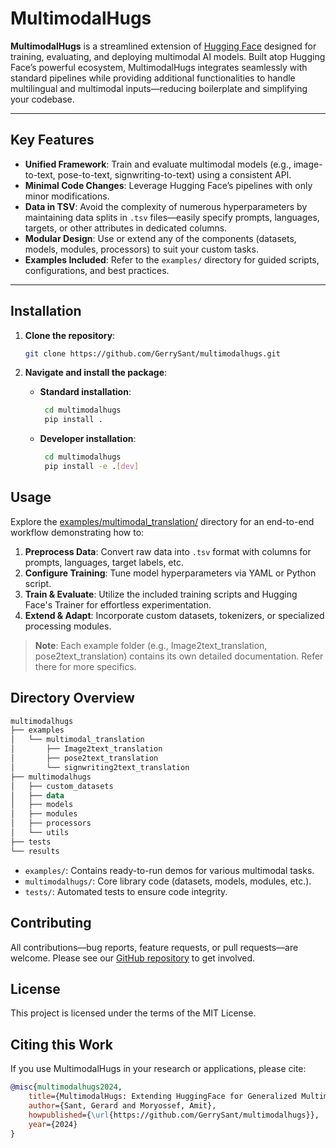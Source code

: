 # MultimodalHugs

**MultimodalHugs** is a streamlined extension of [Hugging Face](https://huggingface.co/) designed for training, evaluating, and deploying multimodal AI models. Built atop Hugging Face’s powerful ecosystem, MultimodalHugs integrates seamlessly with standard pipelines while providing additional functionalities to handle multilingual and multimodal inputs—reducing boilerplate and simplifying your codebase.

---

## Key Features

- **Unified Framework**: Train and evaluate multimodal models (e.g., image-to-text, pose-to-text, signwriting-to-text) using a consistent API.
- **Minimal Code Changes**: Leverage Hugging Face’s pipelines with only minor modifications.
- **Data in TSV**: Avoid the complexity of numerous hyperparameters by maintaining data splits in `.tsv` files—easily specify prompts, languages, targets, or other attributes in dedicated columns.
- **Modular Design**: Use or extend any of the components (datasets, models, modules, processors) to suit your custom tasks.
- **Examples Included**: Refer to the `examples/` directory for guided scripts, configurations, and best practices.

---

## Installation

1. **Clone the repository**:

   ```bash
   git clone https://github.com/GerrySant/multimodalhugs.git
   ```

2. **Navigate and install the package**:

   - **Standard installation**:
      ```bash
       cd multimodalhugs
       pip install .
      ```
   - **Developer installation**:
      ```bash
       cd multimodalhugs
       pip install -e .[dev]
      ```
## Usage
Explore the [examples/multimodal_translation/](/examples/multimodal_translation/) directory for an end-to-end workflow demonstrating how to:

1. **Preprocess Data**: Convert raw data into `.tsv` format with columns for prompts, languages, target labels, etc.
2. **Configure Training**: Tune model hyperparameters via YAML or Python script.
3. **Train & Evaluate**: Utilize the included training scripts and Hugging Face's Trainer for effortless experimentation.
4. **Extend & Adapt**: Incorporate custom datasets, tokenizers, or specialized processing modules.

>**Note**: Each example folder (e.g., Image2text_translation, pose2text_translation) contains its own detailed documentation. Refer there for more specifics.

## Directory Overview
```kotlin
multimodalhugs
├── examples
│   └── multimodal_translation
│       ├── Image2text_translation
│       ├── pose2text_translation
│       └── signwriting2text_translation
├── multimodalhugs
│   ├── custom_datasets
│   ├── data
│   ├── models
│   ├── modules
│   ├── processors
│   └── utils
├── tests
└── results
```

- `examples/`: Contains ready-to-run demos for various multimodal tasks.
- `multimodalhugs/`: Core library code (datasets, models, modules, etc.).
- `tests/`: Automated tests to ensure code integrity.

## Contributing
All contributions—bug reports, feature requests, or pull requests—are welcome. Please see our [GitHub repository](https://github.com/GerrySant/multimodalhugs) to get involved.

## License
This project is licensed under the terms of the MIT License.

## Citing this Work
If you use MultimodalHugs in your research or applications, please cite:

```bibtex
@misc{multimodalhugs2024, 
    title={MultimodalHugs: Extending HuggingFace for Generalized Multimodal AI Model Training and Evaluation},
    author={Sant, Gerard and Moryossef, Amit},
    howpublished={\url{https://github.com/GerrySant/multimodalhugs}},
    year={2024}
}
```
